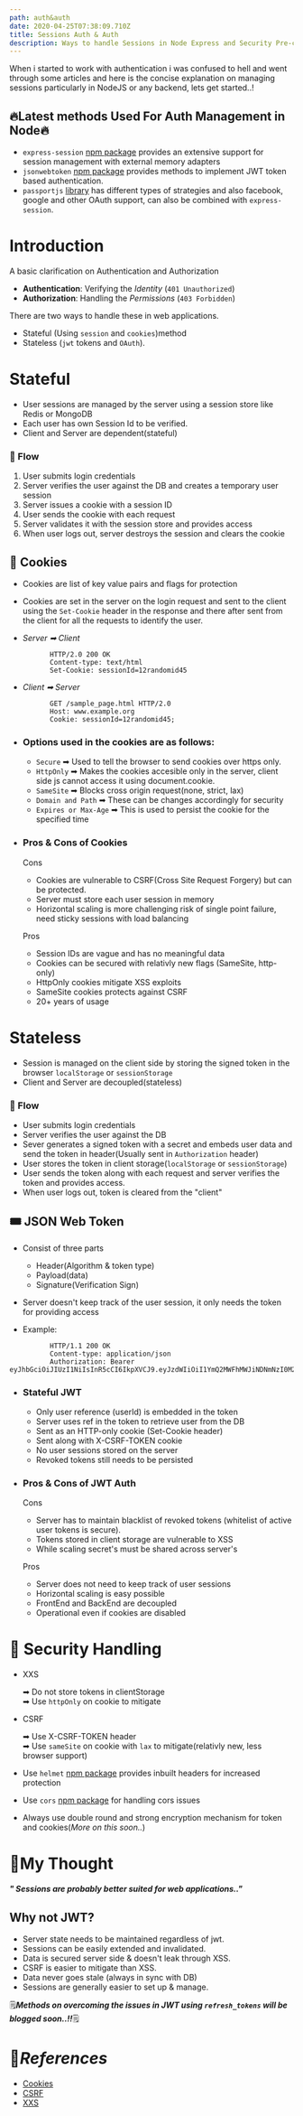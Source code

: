 ```yaml
---
path: auth&auth
date: 2020-04-25T07:38:09.710Z
title: Sessions Auth & Auth
description: Ways to handle Sessions in Node Express and Security Pre-cautions
---
```

When i started to work with authentication i was confused to hell and went through some articles and here is the concise explanation on managing sessions particularly in NodeJS or any backend, lets get started..!

## 🔥Latest methods Used For Auth Management in Node🔥

- `express-session` [npm package](https://www.npmjs.com/package/express-session) provides an extensive support for session management with external memory adapters
- `jsonwebtoken` [npm package](https://www.npmjs.com/package/jsonwebtoken) provides methods to implement JWT token based authentication.
- `passportjs` [library](http://www.passportjs.org/) has different types of strategies and also facebook, google and other OAuth support, can also be combined with `express-session`.


# Introduction

A basic clarification on Authentication and Authorization


 - **Authentication**: Verifying the *Identity* (`401 Unauthorized`)  
 - **Authorization**: Handling the *Permissions* (`403 Forbidden`)

  There are two ways to handle these in web applications.
  
  - Stateful (Using `session` and `cookies`)method 
  - Stateless (`jwt` tokens and `OAuth`). 

# Stateful

- User sessions are managed by the server using a session store like Redis or MongoDB
- Each user has own Session Id to be verified.
- Client and Server are dependent(stateful)

### 🔀 Flow

1. User submits login credentials
2. Server verifies the user against the DB and creates a temporary user session
3. Server issues a cookie with a session ID
4. User sends the cookie with each request
5. Server validates it with the session store and provides access
6. When user logs out, server destroys the session and clears the cookie

## 🍪 Cookies

  - Cookies are list of key value pairs and flags for protection

  - Cookies are set in the server on the login request and sent to the client using the `Set-Cookie` header in the response and there after 
sent from the client for all the requests to identify the user.
  - *Server ➡ Client*
```
          HTTP/2.0 200 OK
          Content-type: text/html
          Set-Cookie: sessionId=12randomid45
```
 - *Client ➡ Server*
```
          GET /sample_page.html HTTP/2.0
          Host: www.example.org
          Cookie: sessionId=12randomid45;
```

- ### Options used in the cookies are as follows:
  
  - `Secure` ➡ Used to tell the browser to send cookies over https only.
  - `HttpOnly` ➡ Makes the cookies accesible only in the server, client side js cannot access it using document.cookie.
  - `SameSite` ➡ Blocks cross origin request(none, strict, lax)
  - `Domain and Path` ➡ These can be changes accordingly for security
  - `Expires or Max-Age` ➡ This is used to persist the cookie for the specified time

- ### Pros & Cons of Cookies
  Cons
   - Cookies are vulnerable to CSRF(Cross Site Request Forgery) but can be protected.
   - Server must store each user session in memory
   - Horizontal scaling is more challenging risk of single point failure, need sticky sessions with load balancing  

  Pros
   - Session IDs are vague and has no meaningful data
   - Cookies can be secured with relativly new flags (SameSite, http-only)
   - HttpOnly cookies mitigate XSS exploits
   - SameSite cookies protects against CSRF
   - 20+ years of usage 

# Stateless

 - Session is managed on the client side by storing the signed token in the browser  `localStorage` or `sessionStorage` 
 - Client and Server are decoupled(stateless)

### 🔀 Flow

 - User submits login credentials
 - Server verifies the user against the DB
 - Sever generates a signed token with a secret and embeds user data and send the token in header(Usually sent in `Authorization` header)
 - User stores the token in client storage(`localStorage` or `sessionStorage`)
 - User sends the token along with each request and server verifies the token and provides access.
 - When user logs out, token is cleared from the "client"
   
## 🎟 JSON Web Token

 - Consist of three parts

     - Header(Algorithm & token type)  
     - Payload(data)  
     - Signature(Verification Sign)

 - Server doesn't keep track of the user session, it only needs the token for providing access

 - Example:
```
          HTTP/1.1 200 OK
          Content-type: application/json
          Authorization: Bearer eyJhbGciOiJIUzI1NiIsInR5cCI6IkpXVCJ9.eyJzdWIiOiI1YmQ2MWFhMWJiNDNmNzI0M2EyOTMxNmQiLCJuYW1lIjoiSm9obiBTbWl0aCIsImlhdCI6MTU0MTI3NjA2MH0.WDKey8WGO6LENkHWJRy8S0QOCbdGwFFoH5XCAR49g4k 
```
  
   - ### Stateful JWT  
     - Only user reference (userId) is embedded in the token
     - Server uses ref in the token to retrieve user from the DB
     - Sent as an HTTP-only cookie (Set-Cookie header)
     - Sent along with X-CSRF-TOKEN cookie
     - No user sessions stored on the server
     - Revoked tokens still needs to be persisted

- ### Pros & Cons of JWT Auth
  Cons
   - Server has to maintain blacklist of revoked tokens (whitelist of active user tokens is secure).  
   - Tokens stored in client storage are vulnerable to XSS
   - While scaling secret's must be shared across server's

  Pros
   - Server does not need to keep track of user sessions
   - Horizontal scaling is easy possible
   - FrontEnd and BackEnd are decoupled
   - Operational even if cookies are disabled

# 🔐 Security Handling

 - XXS   

    ➡ Do not store tokens in clientStorage  
    ➡ Use `httpOnly` on cookie to mitigate 
 
- CSRF  

    ➡ Use X-CSRF-TOKEN header   
    ➡ Use `sameSite` on cookie with `lax` to mitigate(relativly new, less browser support)

- Use `helmet` [npm package](https://www.npmjs.com/package/helmet) provides inbuilt headers for increased protection

- Use `cors` [npm package](https://www.npmjs.com/package/cors) for handling cors issues

- Always use double round and strong encryption mechanism for token and cookies(*More on this soon..*)

# 🤔My Thought
   __*" Sessions are probably better suited for web applications.."*__

## Why not JWT?

 - Server state needs to be maintained regardless of jwt.
 - Sessions can be easily extended and invalidated.
 - Data is secured server side & doesn't leak through XSS.
 - CSRF is easier to mitigate than XSS.
 - Data never goes stale (always in sync with DB)
 - Sessions are generally easier to set up & manage.  


🗒__*Methods on overcoming the issues in JWT using `refresh_tokens` will be blogged soon..!!*__🗒

# 📓*References*
- [Cookies](https://developer.mozilla.org/en-US/docs/Web/HTTP/Cookies)
- [CSRF](https://developer.mozilla.org/en-US/docs/Glossary/CSRF)
- [XXS](https://developer.mozilla.org/en-US/docs/Glossary/Cross-site_scripting)